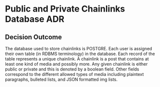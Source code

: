 # Public and Private Chainlinks Database ADR

## Decision Outcome
The database used to store chainlinks is POSTGRE. Each user is assigned their own table (in RDBMS terminology) in the database. Each record of the table represents a unique chainlink. A chainlink is a post that contains at least one kind of media and possibly more. Any given chainlink is either public or private and this is denoted by a boolean field. Other fields correspond to the different allowed types of media including plaintext paragraphs, bulleted lists, and JSON formatted img lists.